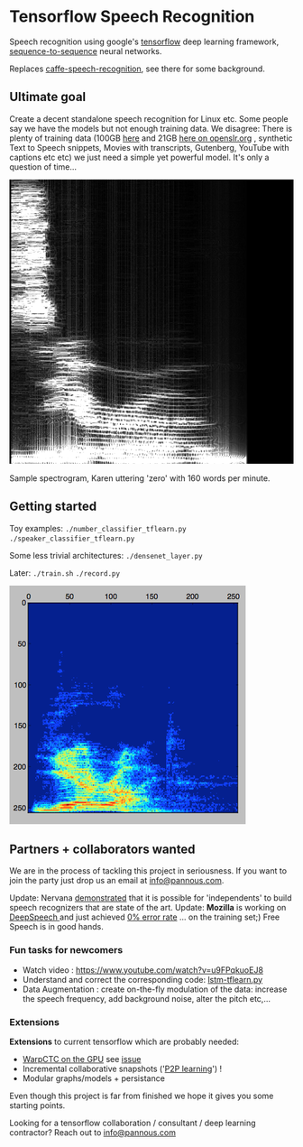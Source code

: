 # Tensorflow Speech Recognition
Speech recognition using google's [tensorflow](https://github.com/tensorflow/tensorflow/) deep learning framework, [sequence-to-sequence](https://www.tensorflow.org/versions/master/tutorials/seq2seq/index.html) neural networks.

Replaces [caffe-speech-recognition](https://github.com/pannous/caffe-speech-recognition), see there for some background.

## Ultimate goal
Create a decent standalone speech recognition for Linux etc.
Some people say we have the models but not enough training data.
We disagree: There is plenty of training data (100GB [here](http://www.openslr.org/12) and 21GB [here on openslr.org](http://www.openslr.org/7/) , synthetic Text to Speech snippets, Movies with transcripts, Gutenberg, YouTube with captions etc etc) we just need a simple yet powerful model. It's only a question of time...

![Sample spectrogram, That's what she said, too laid?](images/0_Karen_160.png)

Sample spectrogram, Karen uttering 'zero' with 160 words per minute.

## Getting started

Toy examples:
`./number_classifier_tflearn.py`
`./speaker_classifier_tflearn.py`

Some less trivial architectures:
`./densenet_layer.py`

Later:
`./train.sh`
`./record.py`

![Sample spectrogram or record.py](images/spectrogram.demo.png)

## Partners + collaborators wanted
We are in the process of tackling this project in seriousness. If you want to join the party just drop us an email at [info@pannous.com](mailto:info@pannous.com?subject=speech_recognition).
<!-- ╮⚆ᴥ⚆╭ -->

Update: Nervana [demonstrated](https://www.youtube.com/watch?v=NaqZkV_fBIM) that it is possible for 'independents' to build speech recognizers that are state of the art. 
Update: **Mozilla** is working on [DeepSpeech
](https://github.com/mozilla/DeepSpeech) and just achieved [0% error rate](http://doyouunderstand.me) ... on the training set;) Free Speech is in good hands.
<!-- ᖗ*﹏*ᖘ -->

### Fun tasks for newcomers
* Watch video : https://www.youtube.com/watch?v=u9FPqkuoEJ8
* Understand and correct the corresponding code: [lstm-tflearn.py](/lstm-tflearn.py) 
* Data Augmentation :  create on-the-fly modulation of the data: increase the speech frequency, add background noise, alter the pitch etc,...
<!-- ᕮ◔‿◔ᕭ -->

### Extensions 
**Extensions** to current tensorflow which are probably needed:
* [WarpCTC on the GPU](https://github.com/baidu-research/warp-ctc/tree/master/tensorflow_binding) see [issue](https://github.com/tensorflow/tensorflow/issues/2146)
* Incremental collaborative snapshots ('[P2P learning](https://github.com/pannous/tensorpeers)') !
* Modular graphs/models + persistance
<!-- ⤜(⨱ᴥ⨱)⤏ -->

Even though this project is far from finished we hope it gives you some starting points.

Looking for a tensorflow collaboration / consultant / deep learning contractor? Reach out to [info@pannous.com](mailto:info@pannous.com?subject=contractor)
<!--
 Notes
STT https://github.com/sotelo/parrot/blob/master/model.py t
 parrot

-->
